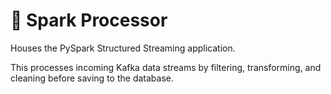 # 📁 Spark Processor

Houses the PySpark Structured Streaming application.

This processes incoming Kafka data streams by filtering, transforming, and cleaning before saving to the database.
